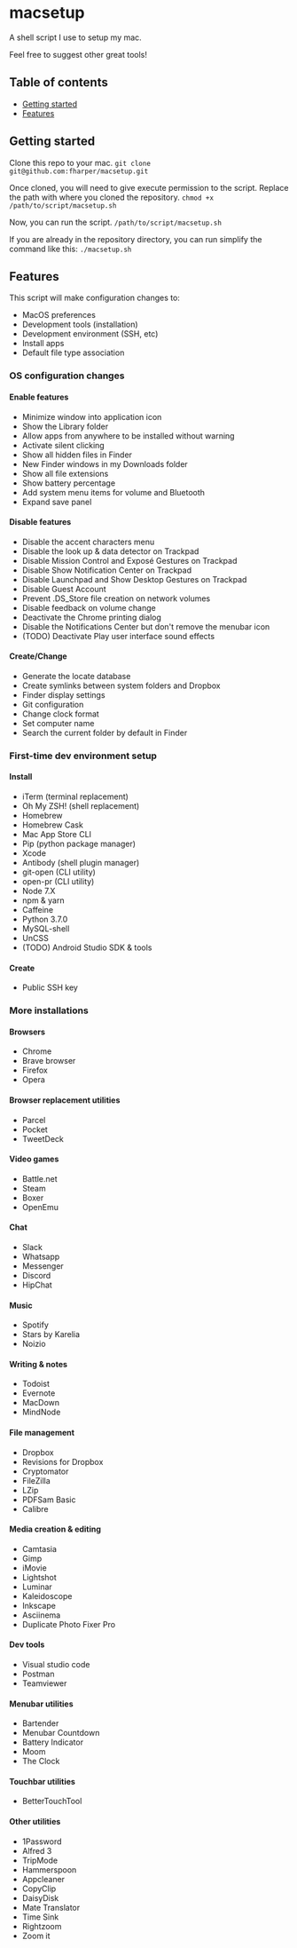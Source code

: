 # macsetup

A shell script I use to setup my mac.

Feel free to suggest other great tools!

## Table of contents
* [Getting started](#getting-started)
* [Features](#features)

## Getting started

Clone this repo to your mac.
```git clone git@github.com:fharper/macsetup.git```

Once cloned, you will need to give execute permission to the script. Replace the path with where you cloned the repository.
```chmod +x /path/to/script/macsetup.sh```

Now, you can run the script.
```/path/to/script/macsetup.sh```

If you are already in the repository directory, you can run simplify the command like this:
```./macsetup.sh```

## Features
This script will make configuration changes to:
* MacOS preferences
* Development tools (installation)
* Development environment (SSH, etc)
* Install apps
* Default file type association

### OS configuration changes
#### Enable features
* Minimize window into application icon
* Show the Library folder
* Allow apps from anywhere to be installed without warning
* Activate silent clicking
* Show all hidden files in Finder
* New Finder windows in my Downloads folder
* Show all file extensions
* Show battery percentage
* Add system menu items for volume and Bluetooth
* Expand save panel

#### Disable features
* Disable the accent characters menu
* Disable the look up & data detector on Trackpad
* Disable Mission Control and Exposé Gestures on Trackpad
* Disable Show Notification Center on Trackpad
* Disable Launchpad and Show Desktop Gestures on Trackpad
* Disable Guest Account
* Prevent .DS_Store file creation on network volumes
* Disable feedback on volume change
* Deactivate the Chrome printing dialog
* Disable the Notifications Center but don't remove the menubar icon
* (TODO) Deactivate Play user interface sound effects

#### Create/Change
* Generate the locate database
* Create symlinks between system folders and Dropbox
* Finder display settings
* Git configuration
* Change clock format
* Set computer name
* Search the current folder by default in Finder

### First-time dev environment setup
#### Install
* iTerm (terminal replacement)
* Oh My ZSH! (shell replacement)
* Homebrew
* Homebrew Cask
* Mac App Store CLI
* Pip (python package manager)
* Xcode
* Antibody (shell plugin manager)
* git-open (CLI utility)
* open-pr (CLI utility)
* Node 7.X
* npm & yarn
* Caffeine
* Python 3.7.0
* MySQL-shell
* UnCSS
* (TODO) Android Studio SDK & tools

#### Create
* Public SSH key

### More installations
#### Browsers
* Chrome
* Brave browser
* Firefox
* Opera

#### Browser replacement utilities
* Parcel
* Pocket
* TweetDeck

#### Video games
* Battle.net
* Steam
* Boxer
* OpenEmu

#### Chat
* Slack
* Whatsapp
* Messenger
* Discord
* HipChat

#### Music
* Spotify
* Stars by Karelia
* Noizio

#### Writing & notes
* Todoist
* Evernote
* MacDown
* MindNode

#### File management
* Dropbox
* Revisions for Dropbox
* Cryptomator
* FileZilla
* LZip
* PDFSam Basic
* Calibre

#### Media creation & editing
* Camtasia
* Gimp
* iMovie
* Lightshot
* Luminar
* Kaleidoscope
* Inkscape
* Asciinema
* Duplicate Photo Fixer Pro

#### Dev tools
* Visual studio code
* Postman
* Teamviewer

#### Menubar utilities
* Bartender
* Menubar Countdown
* Battery Indicator
* Moom
* The Clock

#### Touchbar utilities
* BetterTouchTool

#### Other utilities
* 1Password
* Alfred 3
* TripMode
* Hammerspoon
* Appcleaner
* CopyClip
* DaisyDisk
* Mate Translator
* Time Sink
* Rightzoom
* Zoom it
